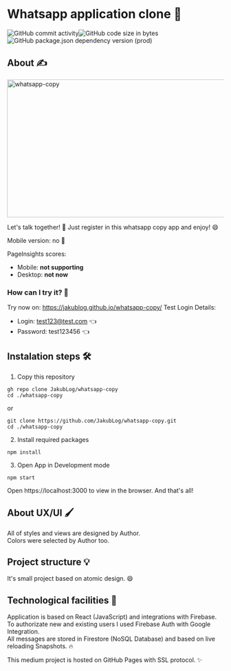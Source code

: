 # Whatsapp application clone 🤯

<div style="display: flex;">
  <img alt="GitHub commit activity" src="https://img.shields.io/github/commit-activity/m/jakublog/whatsapp-copy">
  <img alt="GitHub code size in bytes" src="https://img.shields.io/github/languages/code-size/jakublog/whatsapp-copy">
</div>
<div style="display: flex;">
  <img alt="GitHub package.json dependency version (prod)" src="https://img.shields.io/github/package-json/dependency-version/jakublog/whatsapp-copy/react">
</div>

## About ✍️

<img src="https://socialify.git.ci/JakubLog/whatsapp-copy/image?description=1&font=Inter&language=1&owner=1&pattern=Charlie%20Brown&theme=Dark" alt="whatsapp-copy" width="640" height="320"/>

Let's talk together! 🥇 Just register in this whatsapp copy app and enjoy! 😄

Mobile version: no 🚫

PageInsights scores:

- Mobile: **not supporting**
- Desktop: **not now**

### How can I try it? 🤔

Try now on: https://jakublog.github.io/whatsapp-copy/
Test Login Details:

- Login: test123@test.com 👈
- Password: test123456 👈

## Instalation steps 🛠️

1. Copy this repository

```
gh repo clone JakubLog/whatsapp-copy
cd ./whatsapp-copy
```

or

```
git clone https://github.com/JakubLog/whatsapp-copy.git
cd ./whatsapp-copy
```

2. Install required packages

```
npm install
```

3. Open App in Development mode

```
npm start
```

Open https://localhost:3000 to view in the browser.
And that's all!

## About UX/UI 🖌️

All of styles and views are designed by Author. <br/>
Colors were selected by Author too. <br/>

## Project structure 💡

It's small project based on atomic design. 😄

## Technological facilities 👷

Application is based on React (JavaScript) and integrations with Firebase. <br/>
To authorizate new and existing users I used Firebase Auth with Google Integration. <br/>
All messages are stored in Firestore (NoSQL Database) and based on live reloading Snapshots. 🔥

This medium project is hosted on GitHub Pages with SSL protocol. ✨
